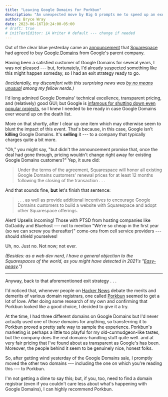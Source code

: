 ```yaml
---
title: "Leaving Google Domains for Porkbun"
description: "An unexpected move by Big G prompts me to speed up an exodus I’d already considered."
author: Bryce Wray
date: 2023-06-16T10:24:00-05:00
# draft: true
# initTextEditor: iA Writer # default --- change if needed
---
```


Out of the clear blue yesterday came an [announcement](https://www.prnewswire.com/news-releases/squarespace-enters-definitive-agreement-to-acquire-google-domains-assets-301852507.html?tc=eml_cleartime) that [Squarespace](https://squarespace.com) had agreed to buy [Google Domains](https://domains.google.com) from Google's parent company.

Having been a satisfied customer of Google Domains for several years, I was *not* pleased --- but, fortunately, I'd already suspected something like this might happen someday, so I had an exit strategy ready to go.

<!--more-->

*(Incidentally, my discomfort with this surprising news was [by no means unusual](https://news.ycombinator.com/item?id=36346454) among my fellow nerds.)*

I'd long admired Google Domains' technical excellence, transparent pricing, and (relatively) good GUI; but Google is [infamous for shutting down even popular projects](https://killedbygoogle.com), so I knew I needed to be ready in case Google Domains ever wound up on the death list.

More on that shortly, after I clear up one item which may otherwise seem to blunt the impact of this event. That's because, in this case, Google isn't **killing** Google Domains. It's **selling** it --- to a company that typically charges quite a bit more.

"Oh," you might say, "but didn't the announcement promise that, once the deal had gone through, pricing wouldn't change right away for existing Google Domains customers?" Yep, it sure did:

> Under the terms of the agreement, Squarespace will honor all existing Google Domains customers' renewal prices for at least 12 months following the closing of the transaction . . .

And that sounds fine, **but** let's finish that sentence:

> . . . as well as provide additional incentives to encourage Google Domains customers to build a website with Squarespace and adopt other Squarespace offerings.

Alert! Upsells incoming! Those with PTSD from hosting companies like GoDaddy and Bluehost --- not to mention "We're so cheap in the first year <span class="legal">(so we can screw you thereafter)</span>" come-ons from cell service providers --- should shield yourselves!

Uh, no. Just no. Not now; not ever.

*(Besides: as a web dev nerd, I have a general objection to the Squarespaces of the world, as you might have detected in 2021's "[Easy-peasy](/posts/2021/01/easy-peasy/).")*

----

Anyway, back to that aforementioned exit strategy . . .

I'd noticed that, whenever people on [Hacker News](https://news.ycombinator.com) debate the merits and demerits of various domain registrars, one called [Porkbun](https://porkbun.com) seemed to get a lot of love. After doing some research of my own and confirming that Porkbun looked like a good choice, I decided to give it a try.

At the time, I had three different domains on Google Domains but I'd never actually used one of those domains for anything, so transferring it to Porkbun proved a pretty safe way to sample the experience. Porkbun's marketing is perhaps a little too playful for my old-curmudgeon-like tastes, but the company does the real domains-handling stuff quite well. and at very fair pricing that I've found about as transparent as Google's has been. Moreover, the people behind it seem to be genuinely nice, honest folks.

So, after getting wind yesterday of the Google Domains sale, I promptly moved the other two domains --- including the one on which you're reading this --- to Porkbun.

I'm not getting a dime to say this; but, if you, too, need to find a domain registrar (even if you couldn't care less about what's happening with Google Domains), I can highly recommend Porkbun.
